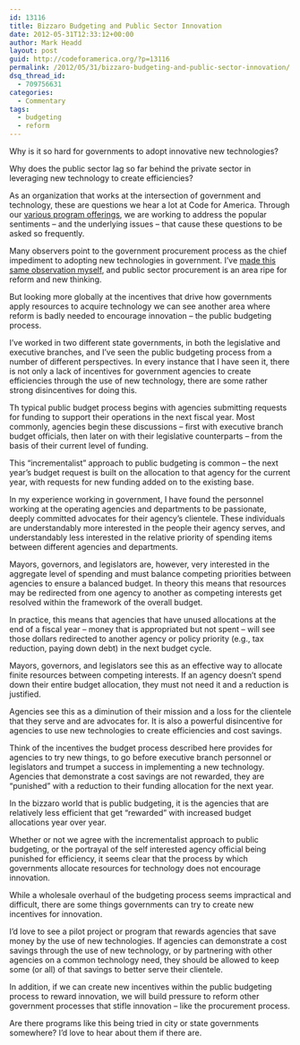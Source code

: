 ```yaml
---
id: 13116
title: Bizzaro Budgeting and Public Sector Innovation
date: 2012-05-31T12:33:12+00:00
author: Mark Headd
layout: post
guid: http://codeforamerica.org/?p=13116
permalink: /2012/05/31/bizzaro-budgeting-and-public-sector-innovation/
dsq_thread_id:
  - 709756631
categories:
  - Commentary
tags:
  - budgeting
  - reform
---
```

Why is it so hard for governments to adopt innovative new technologies?

Why does the public sector lag so far behind the private sector in leveraging new technology to create efficiencies?

<img style="float: right; padding: 5px;" title="Bizzaro" src="http://codeforamerica.org/wp-content/uploads/2012/05/bizzaro1.jpg" alt="" />

As an organization that works at the intersection of government and technology, these are questions we hear a lot at Code for America. Through our [various program offerings](http://codeforamerica.org/about/), we are working to address the popular sentiments &#8211; and the underlying issues &#8211; that cause these questions to be asked so frequently.

Many observers point to the government procurement process as the chief impediment to adopting new technologies in government. I&#8217;ve [made this same observation myself](http://civic.io/2012/01/23/will-lack-of-procurement-reform-smother-civic-startups/), and public sector procurement is an area ripe for reform and new thinking.

But looking more globally at the incentives that drive how governments apply resources to acquire technology we can see another area where reform is badly needed to encourage innovation &#8211; the public budgeting process.

I&#8217;ve worked in two different state governments, in both the legislative and executive branches, and I&#8217;ve seen the public budgeting process from a number of different perspectives. In every instance that I have seen it, there is not only a lack of incentives for government agencies to create efficiencies through the use of new technology, there are some rather strong disincentives for doing this.

Th typical public budget process begins with agencies submitting requests for funding to support their operations in the next fiscal year. Most commonly, agencies begin these discussions &#8211; first with executive branch budget officials, then later on with their legislative counterparts &#8211; from the basis of their current level of funding.

This &#8220;incrementalist&#8221; approach to public budgeting is common &#8211; the next year&#8217;s budget request is built on the allocation to that agency for the current year, with requests for new funding added on to the existing base.

In my experience working in government, I have found the personnel working at the operating agencies and departments to be passionate, deeply committed advocates for their agency&#8217;s clientele. These individuals are understandably more interested in the people their agency serves, and understandably less interested in the relative priority of spending items between different agencies and departments.

Mayors, governors, and legislators are, however, very interested in the aggregate level of spending and must balance competing priorities between agencies to ensure a balanced budget. In theory this means that resources may be redirected from one agency to another as competing interests get resolved within the framework of the overall budget.

In practice, this means that agencies that have unused allocations at the end of a fiscal year &#8211; money that is appropriated but not spent &#8211; will see those dollars redirected to another agency or policy priority (e.g., tax reduction, paying down debt) in the next budget cycle.

Mayors, governors, and legislators see this as an effective way to allocate finite resources between competing interests. If an agency doesn&#8217;t spend down their entire budget allocation, they must not need it and a reduction is justified.

Agencies see this as a diminution of their mission and a loss for the clientele that they serve and are advocates for. It is also a powerful disincentive for agencies to use new technologies to create efficiencies and cost savings.

Think of the incentives the budget process described here provides for agencies to try new things, to go before executive branch personnel or legislators and trumpet a success in implementing a new technology. Agencies that demonstrate a cost savings are not rewarded, they are &#8220;punished&#8221; with a reduction to their funding allocation for the next year.

In the bizzaro world that is public budgeting, it is the agencies that are relatively less efficient that get &#8220;rewarded&#8221; with increased budget allocations year over year.

Whether or not we agree with the incrementalist approach to public budgeting, or the portrayal of the self interested agency official being punished for efficiency, it seems clear that the process by which governments allocate resources for technology does not encourage innovation.

While a wholesale overhaul of the budgeting process seems impractical and difficult, there are some things governments can try to create new incentives for innovation.

I&#8217;d love to see a pilot project or program that rewards agencies that save money by the use of new technologies. If agencies can demonstrate a cost savings through the use of new technology, or by partnering with other agencies on a common technology need, they should be allowed to keep some (or all) of that savings to better serve their clientele.

In addition, if we can create new incentives within the public budgeting process to reward innovation, we will build pressure to reform other government processes that stifle innovation &#8211; like the procurement process.

Are there programs like this being tried in city or state governments somewhere? I&#8217;d love to hear about them if there are.